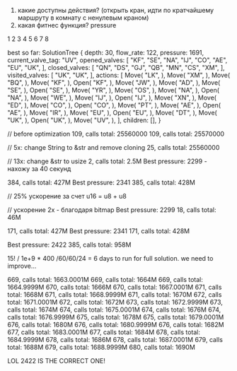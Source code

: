 1. какие доступны действия? (открыть кран, идти по кратчайшему маршруту в комнату с ненулевым краном)
2. какая фитнес функция? pressure

1 2 3 4 5 6 7 8


best so far: 
SolutionTree {
    depth: 30,
    flow_rate: 122,
    pressure: 1691,
    current_valve_tag: "UV",
    opened_valves: [
        "KF",
        "SE",
        "NA",
        "IJ",
        "CO",
        "AE",
        "EU",
        "UK",
    ],
    closed_valves: [
        "QN",
        "DS",
        "GJ",
        "QB",
        "MN",
        "CS",
        "XM",
    ],
    visited_valves: [
        "UK",
        "UK",
    ],
    actions: [
        Move(
            "LK",
        ),
        Move(
            "XM",
        ),
        Move(
            "BQ",
        ),
        Move(
            "KF",
        ),
        Open(
            "KF",
        ),
        Move(
            "JW",
        ),
        Move(
            "AD",
        ),
        Move(
            "SE",
        ),
        Open(
            "SE",
        ),
        Move(
            "YR",
        ),
        Move(
            "OS",
        ),
        Move(
            "NA",
        ),
        Open(
            "NA",
        ),
        Move(
            "WE",
        ),
        Move(
            "IJ",
        ),
        Open(
            "IJ",
        ),
        Move(
            "XN",
        ),
        Move(
            "ED",
        ),
        Move(
            "CO",
        ),
        Open(
            "CO",
        ),
        Move(
            "PT",
        ),
        Move(
            "AE",
        ),
        Open(
            "AE",
        ),
        Move(
            "IR",
        ),
        Move(
            "EU",
        ),
        Open(
            "EU",
        ),
        Move(
            "DT",
        ),
        Move(
            "UK",
        ),
        Open(
            "UK",
        ),
        Move(
            "UV",
        ),
    ],
    children: [],
}

// before optimization
109, calls total: 25560000
109, calls total: 25570000

// 5x: change String to &str and remove cloning
25, calls total: 25560000

// 13x: change &str to usize 
2, calls total: 2.5M
Best pressure: 2299 - нахожу за 40 секунд

384, calls total: 427M
Best pressure: 2341
385, calls total: 428M

// 25% ускорение за счет u16 = u8 + u8

// ускорение 2x - благодаря bitmap
Best pressure: 2299
18, calls total: 46M

171, calls total: 427M
Best pressure: 2341
171, calls total: 428M

Best pressure: 2422
385, calls total: 958M

15! / 1e+9 * 400 /60/60/24 = 6 days to run for full solution.
we need to improve...

669, calls total: 1663.0001M
669, calls total: 1664M
669, calls total: 1664.9999M
670, calls total: 1666M
670, calls total: 1667.0001M
671, calls total: 1668M
671, calls total: 1668.9999M
671, calls total: 1670M
672, calls total: 1671.0001M
672, calls total: 1672M
673, calls total: 1672.9999M
673, calls total: 1674M
674, calls total: 1675.0001M
674, calls total: 1676M
674, calls total: 1676.9999M
675, calls total: 1678M
675, calls total: 1679.0001M
676, calls total: 1680M
676, calls total: 1680.9999M
676, calls total: 1682M
677, calls total: 1683.0001M
677, calls total: 1684M
678, calls total: 1684.9999M
678, calls total: 1686M
678, calls total: 1687.0001M
679, calls total: 1688M
679, calls total: 1688.9999M
680, calls total: 1690M


LOL 2422 IS THE CORRECT ONE!
